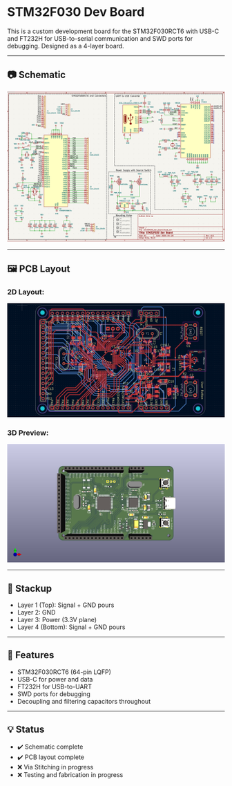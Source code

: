 # STM32F030 Dev Board

This is a custom development board for the STM32F030RCT6 with USB-C and FT232H for USB-to-serial communication and SWD ports for debugging. Designed as a 4-layer board.

---

## 📷 Schematic

![Schematic](./images/schematic.png)

---

## 🖼️ PCB Layout

### 2D Layout:
![PCB Layout](./images/stm32f030_dev_board_2d.png)

### 3D Preview:
![3D View](./images/stm32f030_dev_board_3d.png)

---

## 🔧 Stackup

- Layer 1 (Top): Signal + GND pours
- Layer 2: GND
- Layer 3: Power (3.3V plane)
- Layer 4 (Bottom): Signal + GND pours

---

## 📌 Features

- STM32F030RCT6 (64-pin LQFP)
- USB-C for power and data
- FT232H for USB-to-UART
- SWD ports for debugging
- Decoupling and filtering capacitors throughout

---

## 💡 Status

- ✔️ Schematic complete
- ✔️ PCB layout complete
- ❌ Via Stitching in progress
- ❌ Testing and fabrication in progress
